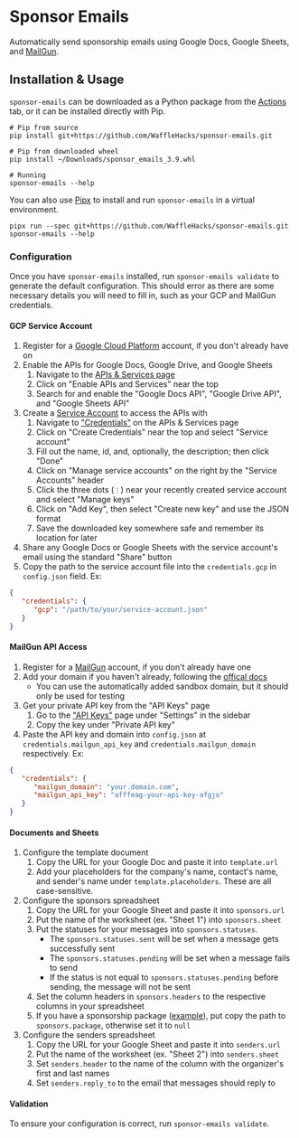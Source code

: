 # Sponsor Emails
Automatically send sponsorship emails using Google Docs, Google Sheets, and [MailGun](https://www.mailgun.com).


## Installation & Usage

`sponsor-emails` can be downloaded as a Python package from the [Actions](https://github.com/WaffleHacks/sponsor-emails/actions) tab, or it can be installed directly with Pip.

```shell
# Pip from source
pip install git+https://github.com/WaffleHacks/sponsor-emails.git

# Pip from downloaded wheel
pip install ~/Downloads/sponsor_emails_3.9.whl

# Running
sponsor-emails --help
```

You can also use [Pipx](https://pypa.github.io/pipx/) to install and run `sponsor-emails` in a virtual environment.

```shell
pipx run --spec git+https://github.com/WaffleHacks/sponsor-emails.git sponsor-emails --help
```

### Configuration

Once you have `sponsor-emails` installed, run `sponsor-emails validate` to generate the default configuration.
This should error as there are some necessary details you will need to fill in, such as your GCP and MailGun credentials.

#### GCP Service Account

1. Register for a [Google Cloud Platform](https://console.cloud.google.com/) account, if you don't already have on
1. Enable the APIs for Google Docs, Google Drive, and Google Sheets
    1. Navigate to the [APIs & Services page](https://console.cloud.google.com/apis/dashboard)
    1. Click on "Enable APIs and Services" near the top
    1. Search for and enable the "Google Docs API", "Google Drive API", and "Google Sheets API"
1. Create a [Service Account](https://cloud.google.com/iam/docs/service-accounts) to access the APIs with
    1. Navigate to ["Credentials"](https://console.cloud.google.com/apis/credentials) on the APIs & Services page
    1. Click on "Create Credentials" near the top and select "Service account"
    1. Fill out the name, id, and, optionally, the description; then click "Done"
    1. Click on "Manage service accounts" on the right by the "Service Accounts" header
    1. Click the three dots (`⋮`) near your recently created service account and select "Manage keys"
    1. Click on "Add Key", then select "Create new key" and use the JSON format
    1. Save the downloaded key somewhere safe and remember its location for later
1. Share any Google Docs or Google Sheets with the service account's email using the standard "Share" button
1. Copy the path to the service account file into the `credentials.gcp` in `config.json` field. Ex:
```json
{
   "credentials": {
      "gcp": "/path/to/your/service-account.json"
   }
}
```
    

#### MailGun API Access

1. Register for a [MailGun](https://signup.mailgun.com/new/signup) account, if you don't already have one
1. Add your domain if you haven't already, following the [offical docs](https://documentation.mailgun.com/en/latest/user_manual.html#verifying-your-domain)
    - You can use the automatically added sandbox domain, but it should only be used for testing
1. Get your private API key from the "API Keys" page
   1. Go to the ["API Keys"](https://app.mailgun.com/app/account/security/api_keys) page under "Settings" in the sidebar
   1. Copy the key under "Private API key"
1. Paste the API key and domain into `config.json` at `credentials.mailgun_api_key` and `credentials.mailgun_domain` respectively. Ex:
```json
{
   "credentials": {
      "mailgun_domain": "your.domain.com",
      "mailgun_api_key": "afffeag-your-api-key-afgjo"
   }
}
```

#### Documents and Sheets

1. Configure the template document
   1. Copy the URL for your Google Doc and paste it into `template.url`
   1. Add your placeholders for the company's name, contact's name, and sender's name under `template.placeholders`. These are all case-sensitive.
1. Configure the sponsors spreadsheet
   1. Copy the URL for your Google Sheet and paste it into `sponsors.url`
   1. Put the name of the worksheet (ex. "Sheet 1") into `sponsors.sheet`
   1. Put the statuses for your messages into `sponsors.statuses`.
      - The `sponsors.statuses.sent` will be set when a message gets successfully sent
      - The `sponsors.statuses.pending` will be set when a message fails to send
      - If the status is not equal to `sponsors.statuses.pending` before sending, the message will not be sent
   1. Set the column headers in `sponsors.headers` to the respective columns in your spreadsheet
   1. If you have a sponsorship package ([example](https://wafflehacks.tech/static/1528e567aba053864433e680580f90d0/sponsorship-package.pdf)), put copy the path to `sponsors.package`, otherwise set it to `null`
1. Configure the senders spreadsheet
   1. Copy the URL for your Google Sheet and paste it into `senders.url`
   1. Put the name of the worksheet (ex. "Sheet 2") into `senders.sheet`
   1. Set `senders.header` to the name of the column with the organizer's first and last names
   1. Set `senders.reply_to` to the email that messages should reply to


#### Validation

To ensure your configuration is correct, run `sponsor-emails validate`.
